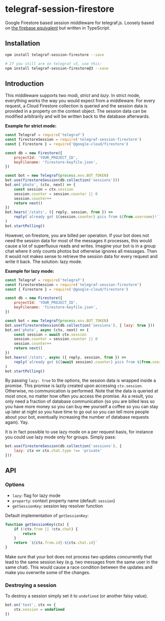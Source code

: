 # telegraf-session-firestore

Google Firestore based session middleware for telegraf.js. Loosely based on [the firebase equivalent](https://github.com/telegraf/telegraf-session-firebase/) but written in TypeScript.

## Installation

```bash
npm install telegraf-session-firestore --save

# If you still are on telegraf v3, use this:
npm install telegraf-session-firestore@3 --save
```

## Introduction

This middleware supports two modi, _strict_ and _lazy_.
In strict mode, everything works the way you would expect from a middleware.
For every request, a Cloud Firestore collection is queried and the session data is provided in a property on the context object.
The session data can be modified arbitrarily and will be written back to the database afterwards.

**Example for strict mode:**

```js
const Telegraf = require('telegraf')
const firestoreSession = require('telegraf-session-firestore')
const { Firestore } = require('@google-cloud/firestore')

const db = new Firestore({
    projectId: 'YOUR_PROJECT_ID',
    keyFilename: 'firestore-keyfile.json',
})

const bot = new Telegraf(process.env.BOT_TOKEN)
bot.use(firestoreSession(db.collection('sessions')))
bot.on('photo', (ctx, next) => {
    const session = ctx.session
    session.counter = session.counter || 0
    session.counter++
    return next()
})
bot.hears('/stats', ({ reply, session, from }) =>
    reply(`already got ${session.counter} pics from ${from.username}!`)
)
bot.startPolling()
```

However, on firestore, you are billed per operation.
If your bot does not need the session data for most of the messages it processes, this would cause a lot of superfluous reads and writes.
Imagine your bot is in a group chat where it only counts photos but otherwise ignores all messages.
Then it would not makes sense to retrieve the session data for every request and write it back.
The solution: lazy mode.

**Example for lazy mode:**

```js
const Telegraf = require('telegraf')
const firestoreSession = require('telegraf-session-firestore')
const { Firestore } = require('@google-cloud/firestore')

const db = new Firestore({
    projectId: 'YOUR_PROJECT_ID',
    keyFilename: 'firestore-keyfile.json',
})

const bot = new Telegraf(process.env.BOT_TOKEN)
bot.use(firestoreSession(db.collection('sessions'), { lazy: true }))
bot.on('photo', async (ctx, next) => {
    const session = await ctx.session
    session.counter = session.counter || 0
    session.counter++
    return next()
})
bot.hears('/stats', async ({ reply, session, from }) =>
    reply(`already got ${(await session).counter} pics from ${from.username}`)
)
bot.startPolling()
```

By passing `lazy: true` to the options, the session data is wrapped inside a promise.
This promise is lazily created upon accessing `ctx.session`.
Otherwise, no communication is performed.
Note that the data is queried at most once, no matter how often you access the promise.
As a result, you only need a fraction of database communication (so you are billed less so you have more money so you can buy ~~me~~ yourself a coffee so you can stay up later at night so you have time to go out so you can tell more people about your bot, eventually increasing the number of database requests again).
Yay.

It is in fact possible to use lazy mode on a per request basis, for instance you could use lazy mode only for groups.
Simply pass:

```js
bot.use(firestoreSession(db.collection('sessions'), {
    lazy: ctx => ctx.chat.type !== 'private'
}))
```

## API

### Options

- `lazy`: flag for lazy mode
- `property`: context property name (default: `session`)
- `getSessionKey`: session key resolver function

Default implementation of `getSessionKey`:

```js
function getSessionKey(ctx) {
    if (!ctx.from || !ctx.chat) {
        return
    }
    return `${ctx.from.id}-${ctx.chat.id}`
}
```

Make sure that your bot does not process two updates concurrently that lead to the same session key (e.g. two messages from the same user in the same chat).
This would cause a race condition between the updates and make you overwrite some of the changes.

### Destroying a session

To destroy a session simply set it to `undefined` (or another falsy value).

```js
bot.on('text', ctx => {
    ctx.session = undefined
})
```
